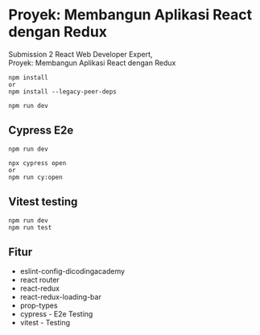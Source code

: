 # Proyek: Membangun Aplikasi React dengan Redux

Submission 2 React Web Developer Expert, <br/> Proyek: Membangun Aplikasi React dengan Redux

```
npm install
or
npm install --legacy-peer-deps

npm run dev
```

## Cypress E2e
```
npm run dev

npx cypress open 
or
npm run cy:open
```

## Vitest testing
```
npm run dev
npm run test
```

## Fitur
- eslint-config-dicodingacademy
- react router
- react-redux
- react-redux-loading-bar
- prop-types
- cypress - E2e Testing
- vitest - Testing